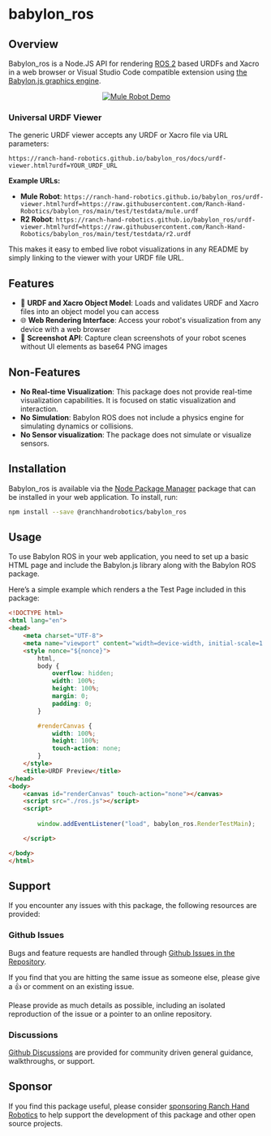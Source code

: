 # babylon_ros

## Overview

Babylon_ros is a Node.JS API for rendering [ROS 2](https://ros.org) based URDFs and Xacro in a web browser or Visual Studio Code compatible extension using [the Babylon.js graphics engine](https://www.babylonjs.com/).


<div align="center">
  
[![Mule Robot Demo](https://img.shields.io/badge/🤖_Interactive_Demo-View_3D_Robot-blue?style=for-the-badge&logo=github)](https://ranch-hand-robotics.github.io/babylon_ros/urdf-viewer.html?urdf=https://raw.githubusercontent.com/Ranch-Hand-Robotics/babylon_ros/main/test/testdata/mule.urdf)

</div>

### Universal URDF Viewer

The generic URDF viewer accepts any URDF or Xacro file via URL parameters:

```
https://ranch-hand-robotics.github.io/babylon_ros/docs/urdf-viewer.html?urdf=YOUR_URDF_URL
```

**Example URLs:**
- **Mule Robot**: `https://ranch-hand-robotics.github.io/babylon_ros/urdf-viewer.html?urdf=https://raw.githubusercontent.com/Ranch-Hand-Robotics/babylon_ros/main/test/testdata/mule.urdf`
- **R2 Robot**: `https://ranch-hand-robotics.github.io/babylon_ros/urdf-viewer.html?urdf=https://raw.githubusercontent.com/Ranch-Hand-Robotics/babylon_ros/main/test/testdata/r2.urdf`

This makes it easy to embed live robot visualizations in any README by simply linking to the viewer with your URDF file URL.


## Features

- 🤖 **URDF and Xacro Object Model**: Loads and validates URDF and Xacro files into an object model you can access
- 🌐 **Web Rendering Interface**: Access your robot's visualization from any device with a web browser
- 📸 **Screenshot API**: Capture clean screenshots of your robot scenes without UI elements as base64 PNG images

## Non-Features
- **No Real-time Visualization**: This package does not provide real-time visualization capabilities. It is focused on static visualization and interaction.
- **No Simulation**: Babylon ROS does not include a physics engine for simulating dynamics or collisions.
- **No Sensor visualization**: The package does not simulate or visualize sensors.

## Installation
Babylon_ros is available via the [Node Package Manager](https://npmjs.com) package that can be installed in your web application. To install, run:

```bash
npm install --save @ranchhandrobotics/babylon_ros
```

## Usage
To use Babylon ROS in your web application, you need to set up a basic HTML page and include the Babylon.js library along with the Babylon ROS package. 

Here’s a simple example which renders a the Test Page included in this package:

```html
<!DOCTYPE html>
<html lang="en">
<head>
    <meta charset="UTF-8">
    <meta name="viewport" content="width=device-width, initial-scale=1.0">
    <style nonce="${nonce}">
        html,
        body {
            overflow: hidden;
            width: 100%;
            height: 100%;
            margin: 0;
            padding: 0;
        }

        #renderCanvas {
            width: 100%;
            height: 100%;
            touch-action: none;
        }
    </style>
    <title>URDF Preview</title>
</head>
<body>
    <canvas id="renderCanvas" touch-action="none"></canvas>    
    <script src="./ros.js"></script>
    <script>
        
        window.addEventListener("load", babylon_ros.RenderTestMain);

    </script>

</body>
</html>
```

## Support
If you encounter any issues with this package, the following resources are provided:

### Github Issues
Bugs and feature requests are handled through [Github Issues in the Repository](https://github.com/Ranch-Hand-Robotics/babylon_ros/issues). 

If you find that you are hitting the same issue as someone else, please give a :+1: or comment on an existing issue.

Please provide as much details as possible, including an isolated reproduction of the issue or a pointer to an online repository.

### Discussions
[Github Discussions](https://github.com/orgs/Ranch-Hand-Robotics/discussions) are provided for community driven general guidance, walkthroughs, or support.

## Sponsor
If you find this package useful, please consider [sponsoring Ranch Hand Robotics](https://github.com/sponsors/Ranch-Hand-Robotics) to help support the development of this package and other open source projects.

